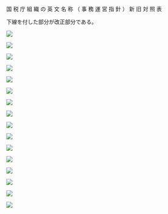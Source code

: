 国 税 庁 組 織 の 英 文 名 称 （ 事 務 運 営 指 針 ） 新 旧 対 照 表

下線を付した部分が改正部分である。

![](https://www.nta.go.jp/tmp/1bb6df26-30d9-480e-b1ac-9fe5be2c8afc/images/80e513af5f13c1d1961874bfba1bd9d39ad61a856067b41a209bc0f380ce0fa2.jpg)

![](https://www.nta.go.jp/tmp/1bb6df26-30d9-480e-b1ac-9fe5be2c8afc/images/29f14c59ae9f49ef4ac384cd124256b171d700510d9f3fc09f33f2703d987974.jpg)

![](https://www.nta.go.jp/tmp/1bb6df26-30d9-480e-b1ac-9fe5be2c8afc/images/0dc236fefc5270b9bcec68f98205a58bc6e4c915262128e9a244ae3fa76aec56.jpg)

![](https://www.nta.go.jp/tmp/1bb6df26-30d9-480e-b1ac-9fe5be2c8afc/images/0bd773d0ab019a39d7cb980485822b61c4187cf05d456854740f4771c92d8011.jpg)

![](https://www.nta.go.jp/tmp/1bb6df26-30d9-480e-b1ac-9fe5be2c8afc/images/1d0a1380617bdd0537d4939c95fcb30a5e49524b8f6248fd2f6623df0782ab44.jpg)

![](https://www.nta.go.jp/tmp/1bb6df26-30d9-480e-b1ac-9fe5be2c8afc/images/5b8f13b07743c787b4423f20bbfb7f5099d22540c7ad3530a491d4037a21a9dd.jpg)

![](https://www.nta.go.jp/tmp/1bb6df26-30d9-480e-b1ac-9fe5be2c8afc/images/ee42cd150e0c0954acdaea38b85c7a9cda5b349a425beee30ce22b409870eaba.jpg)

![](https://www.nta.go.jp/tmp/1bb6df26-30d9-480e-b1ac-9fe5be2c8afc/images/ac137652d380f42515c9f41b6c2572cb1a539ee5bd13808d268a848a13fe1500.jpg)

![](https://www.nta.go.jp/tmp/1bb6df26-30d9-480e-b1ac-9fe5be2c8afc/images/393a983cc5856e56b5a34b97fa790784a73922c3fee194d3d1f905da03d9e5a8.jpg)

![](https://www.nta.go.jp/tmp/1bb6df26-30d9-480e-b1ac-9fe5be2c8afc/images/1508c8e3147b87e3b63398f4d6311527950b6ab06658f2d7231e6fbeaeb77446.jpg)

![](https://www.nta.go.jp/tmp/1bb6df26-30d9-480e-b1ac-9fe5be2c8afc/images/e5576280ee96266009811b7ee2c765cb475f56e8b72289e2ae82d0d769ffc32b.jpg)

![](https://www.nta.go.jp/tmp/1bb6df26-30d9-480e-b1ac-9fe5be2c8afc/images/50e595a92024730f8d2216ab6359ba90bc11407ecf913f74230434943e82477c.jpg)

![](https://www.nta.go.jp/tmp/1bb6df26-30d9-480e-b1ac-9fe5be2c8afc/images/6e2f28b77dd9b4c0e4528718e88b279d40abeb2f593e6f1d027705080ae86382.jpg)

![](https://www.nta.go.jp/tmp/1bb6df26-30d9-480e-b1ac-9fe5be2c8afc/images/da8edbdc77fc81917da9d3297176f993c470d5f9a800c876b197c7889c8657ae.jpg)

![](https://www.nta.go.jp/tmp/1bb6df26-30d9-480e-b1ac-9fe5be2c8afc/images/3742b5199dc00c5c4bbf9e6d98102d3cb4527ea10edaf9830779421afb38f570.jpg)

![](https://www.nta.go.jp/tmp/1bb6df26-30d9-480e-b1ac-9fe5be2c8afc/images/f06dcbf108f9e95de95b739398e21bd3a38ef2ccc6ab398f51a8fb2c042146e1.jpg)